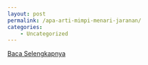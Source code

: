 ```yaml
---
layout: post
permalink: /apa-arti-mimpi-menari-jaranan/
categories:
    - Uncategorized
---
```


[Baca Selengkapnya](/03)